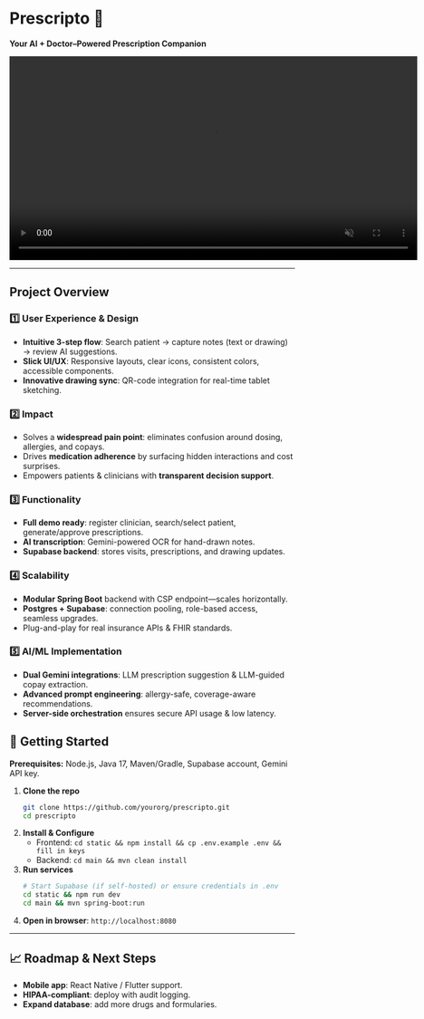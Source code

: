 # Prescripto 🚀

**Your AI + Doctor–Powered Prescription Companion**

<p align="center">
  <video controls loop muted width="720">
    <source src="https://github.com/arnavarora1710/prescripto/blob/4cf88263917c7cafeb7942dc5f5961bf9a34d73f/static/public/trailer.mp4?raw=true" type="video/mp4" />
    🎬 Your browser does not support embedded videos.
  </video>
</p>

---

## Project Overview

### 1️⃣ User Experience & Design

- **Intuitive 3-step flow**: Search patient → capture notes (text or drawing) → review AI suggestions.
- **Slick UI/UX**: Responsive layouts, clear icons, consistent colors, accessible components.
- **Innovative drawing sync**: QR-code integration for real-time tablet sketching.

### 2️⃣ Impact

- Solves a **widespread pain point**: eliminates confusion around dosing, allergies, and copays.
- Drives **medication adherence** by surfacing hidden interactions and cost surprises.
- Empowers patients & clinicians with **transparent decision support**.

### 3️⃣ Functionality

- **Full demo ready**: register clinician, search/select patient, generate/approve prescriptions.
- **AI transcription**: Gemini-powered OCR for hand-drawn notes.
- **Supabase backend**: stores visits, prescriptions, and drawing updates.

### 4️⃣ Scalability

- **Modular Spring Boot** backend with CSP endpoint—scales horizontally.
- **Postgres + Supabase**: connection pooling, role-based access, seamless upgrades.
- Plug-and-play for real insurance APIs & FHIR standards.

### 5️⃣ AI/ML Implementation

- **Dual Gemini integrations**: LLM prescription suggestion & LLM-guided copay extraction.
- **Advanced prompt engineering**: allergy-safe, coverage-aware recommendations.
- **Server-side orchestration** ensures secure API usage & low latency.

## 🚀 Getting Started

**Prerequisites:** Node.js, Java 17, Maven/Gradle, Supabase account, Gemini API key.

1. **Clone the repo**
   ```bash
   git clone https://github.com/yourorg/prescripto.git
   cd prescripto
   ```
2. **Install & Configure**
   - Frontend: `cd static && npm install && cp .env.example .env && fill in keys`
   - Backend: `cd main && mvn clean install`
3. **Run services**
   ```bash
   # Start Supabase (if self-hosted) or ensure credentials in .env
   cd static && npm run dev
   cd main && mvn spring-boot:run
   ```
4. **Open in browser**: `http://localhost:8080`

---

## 📈 Roadmap & Next Steps

- **Mobile app**: React Native / Flutter support.
- **HIPAA-compliant**: deploy with audit logging.
- **Expand database**: add more drugs and formularies.